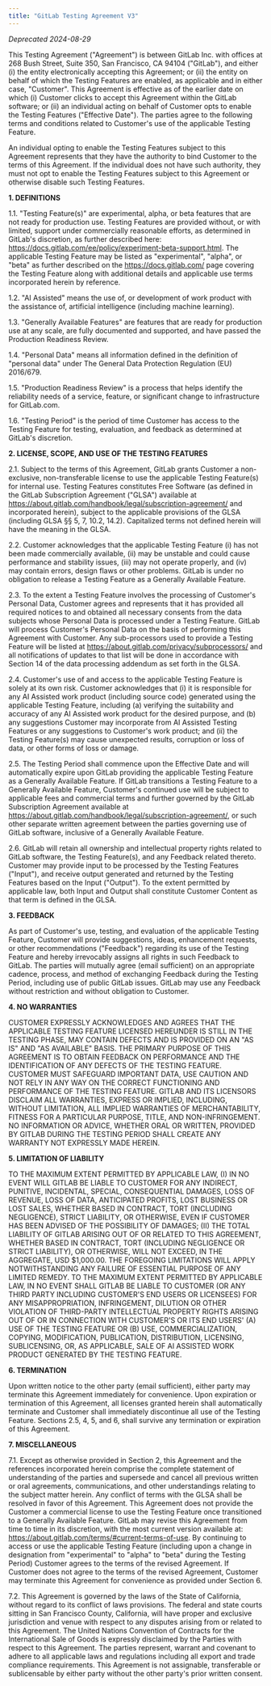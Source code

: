 ```yaml
---
title: "GitLab Testing Agreement V3"
---
```


*Deprecated 2024-08-29*

This Testing Agreement ("Agreement") is between GitLab Inc. with offices at 268 Bush Street, Suite 350, San Francisco, CA 94104 ("GitLab"), and either (i) the entity electronically accepting this Agreement; or (ii) the entity on behalf of which the Testing Features are enabled, as applicable and in either case, "Customer". This Agreement is effective as of the earlier date on which (i) Customer clicks to accept this Agreement within the GitLab software; or (ii) an individual acting on behalf of Customer opts to enable the Testing Features ("Effective Date"). The parties agree to the following terms and conditions related to Customer's use of the applicable Testing Feature.

An individual opting to enable the Testing Features subject to this Agreement represents that they have the authority to bind Customer to the terms of this Agreement. If the individual does not have such authority, they must not opt to enable the Testing Features subject to this Agreement or otherwise disable such Testing Features.

**1. DEFINITIONS**

1.1. "Testing Feature(s)" are experimental, alpha, or beta features that are not ready for production use. Testing Features are provided without, or with limited, support under commercially reasonable efforts, as determined in GitLab's discretion, as further described here: <https://docs.gitlab.com/ee/policy/experiment-beta-support.html>. The applicable Testing Feature may be listed as "experimental", "alpha", or "beta" as further described on the <https://docs.gitlab.com/> page covering the Testing Feature along with additional details and applicable use terms incorporated herein by reference.

1.2. "AI Assisted" means the use of, or development of work product with the assistance of, artificial intelligence (including machine learning).

1.3. "Generally Available Features" are features that are ready for production use at any scale, are fully documented and supported, and have passed the Production Readiness Review.

1.4. "Personal Data" means all information defined in the definition of "personal data" under The General Data Protection Regulation (EU) 2016/679.

1.5. "Production Readiness Review" is a process that helps identify the reliability needs of a service, feature, or significant change to infrastructure for GitLab.com.

1.6. "Testing Period" is the period of time Customer has access to the Testing Feature for testing, evaluation, and feedback as determined at GitLab's discretion.

**2. LICENSE, SCOPE, AND USE OF THE TESTING FEATURES**

2.1. Subject to the terms of this Agreement, GitLab grants Customer a non-exclusive, non-transferable license to use the applicable Testing Feature(s) for internal use. Testing Features constitutes Free Software (as defined in the GitLab Subscription Agreement ("GLSA") available at https://about.gitlab.com/handbook/legal/subscription-agreement/ and incorporated herein), subject to the applicable provisions of the GLSA (including GLSA §§ 5, 7, 10.2, 14.2). Capitalized terms not defined herein will have the meaning in the GLSA.

2.2. Customer acknowledges that the applicable Testing Feature (i) has not been made commercially available, (ii) may be unstable and could cause performance and stability issues, (iii) may not operate properly, and (iv) may contain errors, design flaws or other problems. GitLab is under no obligation to release a Testing Feature as a Generally Available Feature.

2.3. To the extent a Testing Feature involves the processing of Customer's Personal Data, Customer agrees and represents that it has provided all required notices to and obtained all necessary consents from the data subjects whose Personal Data is processed under a Testing Feature. GitLab will process Customer's Personal Data on the basis of performing this Agreement with Customer. Any sub-processors used to provide a Testing Feature will be listed at https://about.gitlab.com/privacy/subprocessors/ and all notifications of updates to that list will be done in accordance with Section 14 of the data processing addendum as set forth in the GLSA.

2.4. Customer's use of and access to the applicable Testing Feature is solely at its own risk. Customer acknowledges that (i) it is responsible for any AI Assisted work product (including source code) generated using the applicable Testing Feature, including (a) verifying the suitability and accuracy of any AI Assisted work product for the desired purpose, and (b) any suggestions Customer may incorporate from AI Assisted Testing Features or any suggestions to Customer's work product; and (ii) the Testing Feature(s) may cause unexpected results, corruption or loss of data, or other forms of loss or damage.

2.5. The Testing Period shall commence upon the Effective Date and will automatically expire upon GitLab providing the applicable Testing Feature as a Generally Available Feature. If GitLab transitions a Testing Feature to a Generally Available Feature, Customer's continued use will be subject to applicable fees and commercial terms and further governed by the GitLab Subscription Agreement available at https://about.gitlab.com/handbook/legal/subscription-agreement/, or such other separate written agreement between the parties governing use of GitLab software, inclusive of a Generally Available Feature.

2.6. GitLab will retain all ownership and intellectual property rights related to GitLab software, the Testing Feature(s), and any Feedback related thereto. Customer may provide input to be processed by the Testing Features ("Input"), and receive output generated and returned by the Testing Features based on the Input ("Output"). To the extent permitted by applicable law, both Input and Output shall constitute Customer Content as that term is defined in the GLSA.

**3. FEEDBACK**

As part of Customer's use, testing, and evaluation of the applicable Testing Feature, Customer will provide suggestions, ideas, enhancement requests, or other recommendations ("Feedback") regarding its use of the Testing Feature and hereby irrevocably assigns all rights in such Feedback to GitLab. The parties will mutually agree (email sufficient) on an appropriate cadence, process, and method of exchanging Feedback during the Testing Period, including use of public GitLab issues. GitLab may use any Feedback without restriction and without obligation to Customer.

**4. NO WARRANTIES**

CUSTOMER EXPRESSLY ACKNOWLEDGES AND AGREES THAT THE APPLICABLE TESTING FEATURE LICENSED HEREUNDER IS STILL IN THE TESTING PHASE, MAY CONTAIN DEFECTS AND IS PROVIDED ON AN "AS IS" AND "AS AVAILABLE" BASIS. THE PRIMARY PURPOSE OF THIS AGREEMENT IS TO OBTAIN FEEDBACK ON PERFORMANCE AND THE IDENTIFICATION OF ANY DEFECTS OF THE TESTING FEATURE. CUSTOMER MUST SAFEGUARD IMPORTANT DATA, USE CAUTION AND NOT RELY IN ANY WAY ON THE CORRECT FUNCTIONING AND PERFORMANCE OF THE TESTING FEATURE. GITLAB AND ITS LICENSORS DISCLAIM ALL WARRANTIES, EXPRESS OR IMPLIED, INCLUDING, WITHOUT LIMITATION, ALL IMPLIED WARRANTIES OF MERCHANTABILITY, FITNESS FOR A PARTICULAR PURPOSE, TITLE, AND NON-INFRINGEMENT. NO INFORMATION OR ADVICE, WHETHER ORAL OR WRITTEN, PROVIDED BY GITLAB DURING THE TESTING PERIOD SHALL CREATE ANY WARRANTY NOT EXPRESSLY MADE HEREIN.

**5. LIMITATION OF LIABILITY**

TO THE MAXIMUM EXTENT PERMITTED BY APPLICABLE LAW, (I) IN NO EVENT WILL GITLAB BE LIABLE TO CUSTOMER FOR ANY INDIRECT, PUNITIVE, INCIDENTAL, SPECIAL, CONSEQUENTIAL DAMAGES, LOSS OF REVENUE, LOSS OF DATA, ANTICIPATED PROFITS, LOST BUSINESS OR LOST SALES, WHETHER BASED IN CONTRACT, TORT (INCLUDING NEGLIGENCE), STRICT LIABILITY, OR OTHERWISE, EVEN IF CUSTOMER HAS BEEN ADVISED OF THE POSSIBILITY OF DAMAGES; (II) THE TOTAL LIABILITY OF GITLAB ARISING OUT OF OR RELATED TO THIS AGREEMENT, WHETHER BASED IN CONTRACT, TORT (INCLUDING NEGLIGENCE OR STRICT LIABILITY), OR OTHERWISE, WILL NOT EXCEED, IN THE AGGREGATE, USD $1,000.00. THE FOREGOING LIMITATIONS WILL APPLY NOTWITHSTANDING ANY FAILURE OF ESSENTIAL PURPOSE OF ANY LIMITED REMEDY. TO THE MAXIMUM EXTENT PERMITTED BY APPLICABLE LAW, IN NO EVENT SHALL GITLAB BE LIABLE TO CUSTOMER (OR ANY THIRD PARTY INCLUDING CUSTOMER'S END USERS OR LICENSEES) FOR ANY MISAPPROPRIATION, INFRINGEMENT, DILUTION OR OTHER VIOLATION OF THIRD-PARTY INTELLECTUAL PROPERTY RIGHTS ARISING OUT OF OR IN CONNECTION WITH CUSTOMER'S OR ITS END USERS' (A) USE OF THE TESTING FEATURE OR (B) USE, COMMERCIALIZATION, COPYING, MODIFICATION, PUBLICATION, DISTRIBUTION, LICENSING, SUBLICENSING, OR, AS APPLICABLE, SALE OF AI ASSISTED WORK PRODUCT GENERATED BY THE TESTING FEATURE.

**6. TERMINATION**

Upon written notice to the other party (email sufficient), either party may terminate this Agreement immediately for convenience. Upon expiration or termination of this Agreement, all licenses granted herein shall automatically terminate and Customer shall immediately discontinue all use of the Testing Feature. Sections 2.5, 4, 5, and 6, shall survive any termination or expiration of this Agreement.

**7. MISCELLANEOUS**

7.1. Except as otherwise provided in Section 2, this Agreement and the references incorporated herein comprise the complete statement of understanding of the parties and supersede and cancel all previous written or oral agreements, communications, and other understandings relating to the subject matter herein. Any conflict of terms with the GLSA shall be resolved in favor of this Agreement. This Agreement does not provide the Customer a commercial license to use the Testing Feature once transitioned to a Generally Available Feature. GitLab may revise this Agreement from time to time in its discretion, with the most current version available at: https://about.gitlab.com/terms/#current-terms-of-use. By continuing to access or use the applicable Testing Feature (including upon a change in designation from "experimental" to "alpha" to "beta" during the Testing Period) Customer agrees to the terms of the revised Agreement. If Customer does not agree to the terms of the revised Agreement, Customer may terminate this Agreement for convenience as provided under Section 6.

7.2. This Agreement is governed by the laws of the State of California, without regard to its conflict of laws provisions. The federal and state courts sitting in San Francisco County, California, will have proper and exclusive jurisdiction and venue with respect to any disputes arising from or related to this Agreement. The United Nations Convention of Contracts for the International Sale of Goods is expressly disclaimed by the Parties with respect to this Agreement. The parties represent, warrant and covenant to adhere to all applicable laws and regulations including all export and trade compliance requirements. This Agreement is not assignable, transferable or sublicensable by either party without the other party's prior written consent.

